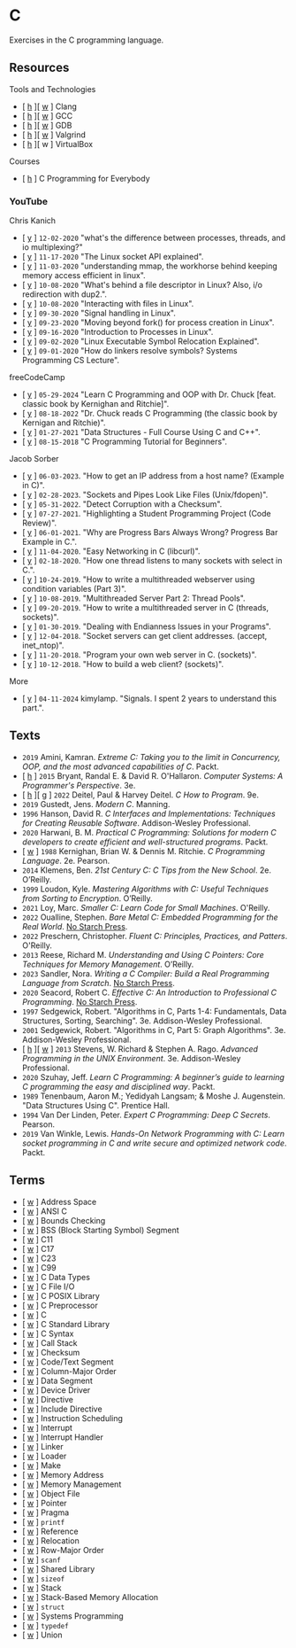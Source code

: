 # C

Exercises in the C programming language.

## Resources

Tools and Technologies
* [ [h](https://clang.llvm.org/) ][ [w](https://en.wikipedia.org/wiki/Clang) ] Clang
* [ [h](https://gcc.gnu.org/) ][ [w](https://en.wikipedia.org/wiki/GNU_Compiler_Collection) ] GCC
* [ [h](https://www.sourceware.org/gdb/) ][ [w](https://en.wikipedia.org/wiki/GNU_Debugger) ] GDB
* [ [h](https://valgrind.org/) ][ [w](https://en.wikipedia.org/wiki/Valgrind) ] Valgrind
* [ [h](https://www.virtualbox.org/) ][ w ] VirtualBox

Courses
* [ [h](https://www.cc4e.com/) ] C Programming for Everybody

### YouTube

Chris Kanich
* [ [y](https://www.youtube.com/watch?v=85T_ZaT8EUI) ] `12-02-2020` "what's the difference between processes, threads, and io multiplexing?"
* [ [y](https://www.youtube.com/watch?v=XXfdzwEsxFk) ] `11-17-2020` "The Linux socket API explained".
* [ [y](https://www.youtube.com/watch?v=8hVLcyBkSXY) ] `11-03-2020` "understanding mmap, the workhorse behind keeping memory access efficient in linux".
* [ [y](https://www.youtube.com/watch?v=rW_NV6rf0rM) ] `10-08-2020` "What's behind a file descriptor in Linux? Also, i/o redirection with dup2.".
* [ [y](https://www.youtube.com/watch?v=ayMPFUGE_b4) ] `10-08-2020` "Interacting with files in Linux".
* [ [y](https://www.youtube.com/watch?v=RU0ULe2f6hI) ] `09-30-2020` "Signal handling in Linux".
* [ [y](https://www.youtube.com/watch?v=uRYyj8tcDTE) ] `09-23-2020` "Moving beyond fork() for process creation in Linux".
* [ [y](https://www.youtube.com/watch?v=WkuKhLYtUHw) ] `09-16-2020` "Introduction to Processes in Linux".
* [ [y](https://www.youtube.com/watch?v=E804eTETaQs) ] `09-02-2020` "Linux Executable Symbol Relocation Explained".
* [ [y](https://www.youtube.com/watch?v=6XVUIeAaROU) ] `09-01-2020` "How do linkers resolve symbols? Systems Programming CS Lecture".

freeCodeCamp
* [ [y](https://www.youtube.com/watch?v=PaPN51Mm5qQ) ] `05-29-2024` "Learn C Programming and OOP with Dr. Chuck [feat. classic book by Kernighan and Ritchie]".
* [ [y](https://www.youtube.com/watch?v=j-_s8f5K30I) ] `08-18-2022` "Dr. Chuck reads C Programming (the classic book by Kernigan and Ritchie)".
* [ [y](https://www.youtube.com/watch?v=B31LgI4Y4DQ) ] `01-27-2021` "Data Structures - Full Course Using C and C++".
* [ [y](https://www.youtube.com/watch?v=KJgsSFOSQv0) ] `08-15-2018` "C Programming Tutorial for Beginners".

Jacob Sorber
* [ [y](https://www.youtube.com/watch?v=yN6EGfv5Dew) ] `06-03-2023`. "How to get an IP address from a host name? (Example in C)".
* [ [y](https://www.youtube.com/watch?v=il4N6KjVQ-s) ] `02-28-2023`. "Sockets and Pipes Look Like Files (Unix/fdopen)".
* [ [y](https://www.youtube.com/watch?v=q-BvQgZVRGA) ] `05-31-2022`. "Detect Corruption with a Checksum".
* [ [y](https://www.youtube.com/watch?v=iF2F0YIgxy4) ] `07-27-2021`. "Highlighting a Student Programming Project (Code Review)".
* [ [y](https://www.youtube.com/watch?v=t_vM_8TLjFE) ] `06-01-2021`. "Why are Progress Bars Always Wrong? Progress Bar Example in C.".
* [ [y](https://www.youtube.com/watch?v=daA-KBKfJ_o) ] `11-04-2020`. "Easy Networking in C (libcurl)".
* [ [y](https://www.youtube.com/watch?v=Y6pFtgRdUts) ] `02-18-2020`. "How one thread listens to many sockets with select in C.".
* [ [y](https://www.youtube.com/watch?v=P6Z5K8zmEmc) ] `10-24-2019`. "How to write a multithreaded webserver using condition variables (Part 3)".
* [ [y](https://www.youtube.com/watch?v=FMNnusHqjpw) ] `10-08-2019`. "Multithreaded Server Part 2: Thread Pools".
* [ [y](https://www.youtube.com/watch?v=Pg_4Jz8ZIH4) ] `09-20-2019`. "How to write a multithreaded server in C (threads, sockets)".
* [ [y](https://www.youtube.com/watch?v=OoHich9BPxg) ] `01-30-2019`. "Dealing with Endianness Issues in your Programs".
* [ [y](https://www.youtube.com/watch?v=1jv428xKsRg) ] `12-04-2018`. "Socket servers can get client addresses. (accept, inet_ntop)".
* [ [y](https://www.youtube.com/watch?v=esXw4bdaZkc) ] `11-20-2018`. "Program your own web server in C. (sockets)".
* [ [y](https://www.youtube.com/watch?v=bdIiTxtMaKA) ] `10-12-2018`. "How to build a web client? (sockets)".

More
* [ [y](https://www.youtube.com/watch?v=d0gS5TXarXc) ] `04-11-2024` kimylamp. "Signals. I spent 2 years to understand this part.".

## Texts

* `2019` Amini, Kamran. _Extreme C: Taking you to the limit in Concurrency, OOP, and the most advanced capabilities of C_. Packt.
* [ [h](https://csapp.cs.cmu.edu/) ] `2015` Bryant, Randal E. & David R. O'Hallaron. _Computer Systems: A Programmer's Perspective_. 3e.
* [ [h](https://deitel.com/c-how-to-program-9-e/) ][ [g](https://github.com/pdeitel/CHowToProgram9e) ] `2022` Deitel, Paul & Harvey Deitel. _C How to Program_. 9e.
* `2019` Gustedt, Jens. _Modern C_. Manning.
* `1996` Hanson, David R. _C Interfaces and Implementations: Techniques for Creating Reusable Software_. Addison-Wesley Professional.
* `2020` Harwani, B. M. _Practical C Programming: Solutions for modern C developers to create efficient and well-structured programs_. Packt.
* [ [w](https://en.wikipedia.org/wiki/The_C_Programming_Language) ] `1988` Kernighan, Brian W. & Dennis M. Ritchie. _C Programming Language_. 2e. Pearson.
* `2014` Klemens, Ben. _21st Century C: C Tips from the New School_. 2e. O’Reilly.
* `1999` Loudon, Kyle. _Mastering Algorithms with C: Useful Techniques from Sorting to Encryption_. O’Reilly.
* `2021` Loy, Marc. _Smaller C: Learn Code for Small Machines_. O'Reilly.
* `2022` Oualline, Stephen. _Bare Metal C: Embedded Programming for the Real World_. [No Starch Press](https://nostarch.com/bare-metal-c).
* `2022` Preschern, Christopher. _Fluent C: Principles, Practices, and Patters_. O'Reilly.
* `2013` Reese, Richard M. _Understanding and Using C Pointers: Core Techniques for Memory Management_. O’Reilly.
* `2023` Sandler, Nora. _Writing a C Compiler: Build a Real Programming Language from Scratch_. [No Starch Press](https://nostarch.com/writing-c-compiler).
* `2020` Seacord, Robert C. _Effective C: An Introduction to Professional C Programming_. [No Starch Press](https://nostarch.com/Effective_C).
* `1997` Sedgewick, Robert. "Algorithms in C, Parts 1-4: Fundamentals, Data Structures, Sorting, Searching". 3e. Addison-Wesley Professional.
* `2001` Sedgewick, Robert. "Algorithms in C, Part 5: Graph Algorithms". 3e. Addison-Wesley Professional.
* [ [h](http://www.apuebook.com/) ][ [w](https://en.wikipedia.org/wiki/Advanced_Programming_in_the_Unix_Environment) ] `2013` Stevens, W. Richard & Stephen A. Rago. _Advanced Programming in the UNIX Environment_. 3e. Addison-Wesley Professional.
* `2020` Szuhay, Jeff. _Learn C Programming: A beginner’s guide to learning C programming the easy and disciplined way_. Packt.
* `1989` Tenenbaum, Aaron M.; Yedidyah Langsam; & Moshe J. Augenstein. "Data Structures Using C". Prentice Hall.
* `1994` Van Der Linden, Peter. _Expert C Programming: Deep C Secrets_. Pearson.
* `2019` Van Winkle, Lewis. _Hands-On Network Programming with C: Learn socket programming in C and write secure and optimized network code_. Packt.

## Terms

* [ [w](https://en.wikipedia.org/wiki/Address_space) ] Address Space
* [ [w](https://en.wikipedia.org/wiki/ANSI_C) ] ANSI C
* [ [w](https://en.wikipedia.org/wiki/Bounds_checking) ] Bounds Checking
* [ [w](https://en.wikipedia.org/wiki/.bss) ] BSS (Block Starting Symbol) Segment
* [ [w](https://en.wikipedia.org/wiki/C11_(C_standard_revision)) ] C11
* [ [w](https://en.wikipedia.org/wiki/C17_(C_standard_revision)) ] C17
* [ [w](https://en.wikipedia.org/wiki/C23_(C_standard_revision)) ] C23
* [ [w](https://en.wikipedia.org/wiki/C99) ] C99
* [ [w](https://en.wikipedia.org/wiki/C_data_types) ] C Data Types
* [ [w](https://en.wikipedia.org/wiki/C_file_input/output) ] C File I/O
* [ [w](https://en.wikipedia.org/wiki/C_POSIX_library) ] C POSIX Library
* [ [w](https://en.wikipedia.org/wiki/C_preprocessor) ] C Preprocessor
* [ [w](https://en.wikipedia.org/wiki/C_(programming_language)) ] C
* [ [w](https://en.wikipedia.org/wiki/C_standard_library) ] C Standard Library
* [ [w](https://en.wikipedia.org/wiki/C_syntax) ] C Syntax
* [ [w](https://en.wikipedia.org/wiki/Call_stack) ] Call Stack
* [ [w](https://en.wikipedia.org/wiki/Checksum) ] Checksum
* [ [w](https://en.wikipedia.org/wiki/Code_segment) ] Code/Text Segment
* [ [w](https://en.wikipedia.org/wiki/Row-_and_column-major_order) ] Column-Major Order
* [ [w](https://en.wikipedia.org/wiki/Data_segment) ] Data Segment
* [ [w](https://en.wikipedia.org/wiki/Device_driver) ] Device Driver
* [ [w](https://en.wikipedia.org/wiki/Directive_(programming)) ] Directive
* [ [w](https://en.wikipedia.org/wiki/Include_directive) ] Include Directive
* [ [w](https://en.wikipedia.org/wiki/Instruction_scheduling) ] Instruction Scheduling
* [ [w](https://en.wikipedia.org/wiki/Interrupt) ] Interrupt
* [ [w](https://en.wikipedia.org/wiki/Interrupt_handler) ] Interrupt Handler
* [ [w](https://en.wikipedia.org/wiki/Linker_(computing)) ] Linker
* [ [w](https://en.wikipedia.org/wiki/Loader_(computing)) ] Loader
* [ [w](https://en.wikipedia.org/wiki/Make_(software)) ] Make
* [ [w](https://en.wikipedia.org/wiki/Memory_address) ] Memory Address
* [ [w](https://en.wikipedia.org/wiki/Memory_management) ] Memory Management
* [ [w](https://en.wikipedia.org/wiki/Object_file) ] Object File
* [ [w](https://en.wikipedia.org/wiki/Pointer_(computer_programming)) ] Pointer
* [ [w](https://en.wikipedia.org/wiki/Directive_(programming)) ] Pragma
* [ [w](https://en.wikipedia.org/wiki/Printf) ] `printf`
* [ [w](https://en.wikipedia.org/wiki/Reference_(computer_science)) ] Reference
* [ [w](https://en.wikipedia.org/wiki/Relocation_(computing)) ] Relocation
* [ [w](https://en.wikipedia.org/wiki/Row-_and_column-major_order) ] Row-Major Order
* [ [w](https://en.wikipedia.org/wiki/Scanf) ] `scanf`
* [ [w](https://en.wikipedia.org/wiki/Shared_library) ] Shared Library
* [ [w](https://en.wikipedia.org/wiki/Sizeof) ] `sizeof`
* [ [w](https://en.wikipedia.org/wiki/Stack_(abstract_data_type)) ] Stack
* [ [w](https://en.wikipedia.org/wiki/Stack-based_memory_allocation) ] Stack-Based Memory Allocation
* [ [w](https://en.wikipedia.org/wiki/Struct_(C_programming_language)) ] `struct`
* [ [w](https://en.wikipedia.org/wiki/Systems_programming) ] Systems Programming
* [ [w](https://en.wikipedia.org/wiki/Typedef) ] `typedef`
* [ [w](https://en.wikipedia.org/wiki/Union_type) ] Union